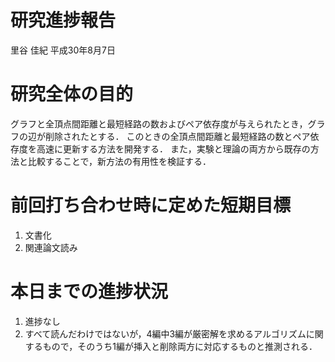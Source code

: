 研究進捗報告
================
里谷 佳紀
平成30年8月7日

# 研究全体の目的

グラフと全頂点間距離と最短経路の数およびペア依存度が与えられたとき，グラフの辺が削除されたとする．
このときの全頂点間距離と最短経路の数とペア依存度を高速に更新する方法を開発する．
また，実験と理論の両方から既存の方法と比較することで，新方法の有用性を検証する．

# 前回打ち合わせ時に定めた短期目標

1.  文書化
2.  関連論文読み

# 本日までの進捗状況

1.  進捗なし
2.  すべて読んだわけではないが，4編中3編が厳密解を求めるアルゴリズムに関するもので，そのうち1編が挿入と削除両方に対応するものと推測される．

